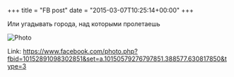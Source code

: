 +++
title = "FB post"
date = "2015-03-07T10:25:14+00:00"
+++

Или угадывать города, над которыми пролетаешь

![Photo](https://scontent.xx.fbcdn.net/v/t1.0-0/p130x130/10978555_10152891098302851_6831856498481523060_n.jpg?oh=59c4d3583c8b8f571f758e7deaa6967e&oe=59B6BE52)


Link: https://www.facebook.com/photo.php?fbid=10152891098302851&set=a.10150579276797851.388577.630817850&type=3
